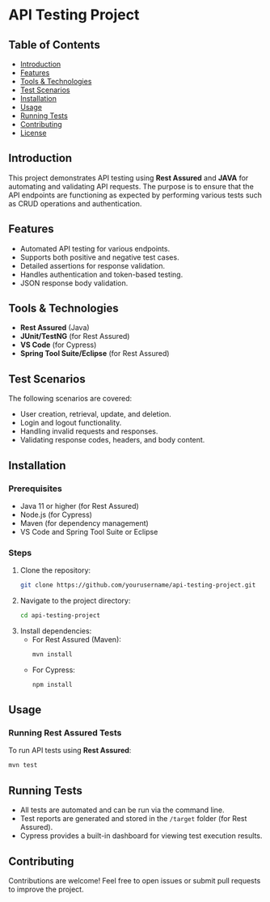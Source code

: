 

# API Testing Project

## Table of Contents
- [Introduction](#Introduction)
- [Features](#features)
- [Tools & Technologies](#tools--technologies)
- [Test Scenarios](#test-scenarios)
- [Installation](#installation)
- [Usage](#usage)
- [Running Tests](#running-tests)
- [Contributing](#contributing)
- [License](#license)

## Introduction
This project demonstrates API testing using **Rest Assured** and **JAVA** for automating and validating API requests. The purpose is to ensure that the API endpoints are functioning as expected by performing various tests such as CRUD operations and authentication.

## Features
- Automated API testing for various endpoints.
- Supports both positive and negative test cases.
- Detailed assertions for response validation.
- Handles authentication and token-based testing.
- JSON response body validation.
  
## Tools & Technologies
- **Rest Assured** (Java)
- **JUnit/TestNG** (for Rest Assured)
- **VS Code** (for Cypress)
- **Spring Tool Suite/Eclipse** (for Rest Assured)

## Test Scenarios
The following scenarios are covered:
- User creation, retrieval, update, and deletion.
- Login and logout functionality.
- Handling invalid requests and responses.
- Validating response codes, headers, and body content.

## Installation

### Prerequisites
- Java 11 or higher (for Rest Assured)
- Node.js (for Cypress)
- Maven (for dependency management)
- VS Code and Spring Tool Suite or Eclipse

### Steps
1. Clone the repository:
   ```bash
   git clone https://github.com/yourusername/api-testing-project.git
   ```
2. Navigate to the project directory:
   ```bash
   cd api-testing-project
   ```
3. Install dependencies:
   - For Rest Assured (Maven):
     ```bash
     mvn install
     ```
   - For Cypress:
     ```bash
     npm install
     ```

## Usage

### Running Rest Assured Tests
To run API tests using **Rest Assured**:
```bash
mvn test
```

## Running Tests
- All tests are automated and can be run via the command line.
- Test reports are generated and stored in the `/target` folder (for Rest Assured).
- Cypress provides a built-in dashboard for viewing test execution results.

## Contributing
Contributions are welcome! Feel free to open issues or submit pull requests to improve the project.








